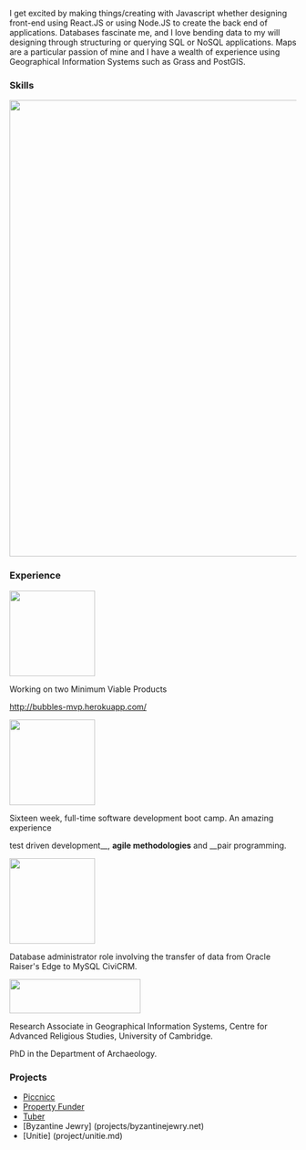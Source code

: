 I get excited by making things/creating with Javascript whether designing front-end using React.JS or using Node.JS to create the back end of applications. Databases fascinate me, and I love bending data to my will designing through structuring or querying SQL or NoSQL applications. Maps are a particular passion of mine and I have a wealth of experience using Geographical Information Systems such as Grass and PostGIS.

### Skills

<img src="https://cloud.githubusercontent.com/assets/12121805/12115733/88fc9160-b3ac-11e5-85bf-451b3d3b0144.png" width="900" height="800" />

### Experience

<img src="https://avatars3.githubusercontent.com/u/11708465?v=3&s=200" width="150" height="150"  />

Working on two Minimum Viable Products

http://bubbles-mvp.herokuapp.com/

<img src="https://pbs.twimg.com/profile_images/534123785817829376/UE8T_TQF_400x400.png" width="150" height="150"  />


Sixteen week, full-time software development boot camp. An amazing experience

test driven development__, __agile methodologies__ and __pair programming.


<img src="https://cloud.githubusercontent.com/assets/12121805/12056635/7930f51c-af30-11e5-8388-dbbaa4bc0f4d.png" width="150" height="150"  />


Database administrator role involving the transfer of data from Oracle Raiser's Edge to MySQL CiviCRM.


<img src="https://cloud.githubusercontent.com/assets/12121805/12056603/244bd080-af30-11e5-9d16-2f2fe3545a26.png" width="230" height="60"  />


Research Associate in Geographical Information Systems, Centre for Advanced Religious Studies, University of Cambridge.

PhD in the Department of Archaeology.

### Projects

- [Piccnicc](projects/piccnicc.md)
- [Property Funder](projects/propertyfunder.md)
- [Tuber](projects/tuber.md)
- [Byzantine Jewry] (projects/byzantinejewry.net)
- [Unitie] (project/unitie.md)
